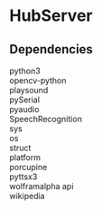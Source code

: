 # HubServer

## Dependencies
python3  
opencv-python  
playsound  
pySerial  
pyaudio  
SpeechRecognition  
sys  
os  
struct  
platform  
porcupine  
pyttsx3  
wolframalpha api  
wikipedia